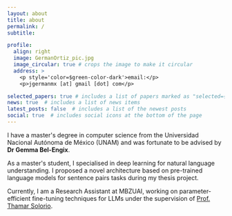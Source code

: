```yaml
---
layout: about
title: about
permalink: /
subtitle:

profile:
  align: right
  image: GermanOrtiz_pic.jpg
  image_circular: true # crops the image to make it circular
  address: >
    <p style='color=$green-color-dark'>email:</p>
    <p>jgermanmx [at] gmail [dot] com</p>

selected_papers: true # includes a list of papers marked as "selected={true}"
news: true  # includes a list of news items
latest_posts: false  # includes a list of the newest posts
social: true  # includes social icons at the bottom of the page
---
```

I have a master's degree in computer science from the Universidad Nacional Autónoma de México (UNAM) and was fortunate to be advised by **Dr Gemma Bel-Engix**.

As a master's student, I specialised in deep learning for natural language understanding. I proposed a novel architecture based on pre-trained language models for sentence pairs tasks during my thesis project. 

Currently, I am a Research Assistant at MBZUAI, working on parameter-efficient fine-tuning techniques for LLMs under the supervision of [Prof. Thamar Solorio](https://mbzuai.ac.ae/study/faculty/thamar-solorio/). 
